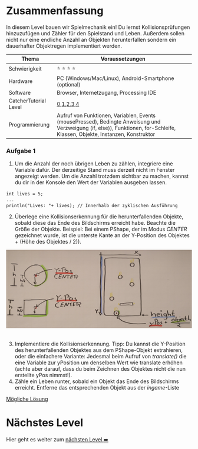 # Zusammenfassung
In diesem Level bauen wir Spielmechanik ein! Du lernst Kollisionsprüfungen hinzuzufügen und Zähler für den Spielstand und Leben. Außerdem sollen nicht nur eine endliche Anzahl an Objekten herunterfallen sondern ein dauerhafter Objektregen implementiert werden.

| Thema                 | Voraussetzungen         |
| --------------------- | ----------------------- |
| Schwierigkeit         | :star: :star: :star: :star:          |
| Hardware              | PC (Windows/Mac/Linux), Android-Smartphone (optional)  |
| Software              | Browser, Internetzugang, Processing IDE  |
| CatcherTutorial Level | [0](https://github.com/Flocksserver/CatcherTutorial/blob/master/tutorial/Level0/Processing_Tutorial_Level_%230-CatcherGameTutorial.md),[1](https://github.com/Flocksserver/CatcherTutorial/blob/master/tutorial/Level1/Processing_Tutorial_Level_%231-CatcherGameTutorial.md),[2](https://github.com/Flocksserver/CatcherTutorial/blob/master/tutorial/Level2/Processing_Tutorial_Level_%232-CatcherGameTutorial.md),[3](https://github.com/Flocksserver/CatcherTutorial/blob/master/tutorial/Level3/Processing_Tutorial_Level_%233-CatcherGameTutorial.md),[4](https://github.com/Flocksserver/CatcherTutorial/blob/master/tutorial/Level4/Processing_Tutorial_Level_%234-CatcherGameTutorial.md)                       |
| Programmierung        | Aufruf von Funktionen, Variablen,  Events (mousePressed), Bedingte Anweisung und Verzweigung (if, else)), Funktionen, for-Schleife, Klassen, Objekte, Instanzen, Konstruktor|

### Aufgabe 1
1. Um die Anzahl der noch übrigen Leben zu zählen, integriere eine Variable dafür. Der derzeitige Stand muss derzeit nicht im Fenster angezeigt werden. Um die Anzahl trotzdem sichtbar zu machen, kannst du dir in der Konsole den Wert der Variablen ausgeben lassen.
```processing
int lives = 5;
...
println("Lives: "+ lives); // Innerhalb der zyklischen Ausführung
```
2. Überlege eine Kollisionserkennung für die herunterfallenden Objekte, sobald diese das Ende des Bildschirms erreicht habe. Beachte die Größe der Objekte. Beispiel: Bei einem PShape, der im Modus *CENTER* gezeichnet wurde, ist die unterste Kante an der Y-Position des Objektes + (Höhe des Objektes / 2)).
<div>
<img src="https://github.com/Flocksserver/CatcherTutorial/raw/master/tutorial/Level5/collision.png" width="600">
</div>
<br>

3. Implementiere die Kollisionserkennung. Tipp: Du kannst die Y-Position des herunterfallenden Objektes aus dem PShape-Objekt extrahieren, oder die einfachere Variante: Jedesmal beim Aufruf von *translate()* die eine Variable zur yPosition um denselben Wert wie translate erhöhen (achte aber darauf, dass du beim Zeichnen des Objektes nicht die nun erstellte yPos nimmst!).
4. Zähle ein Leben runter, sobald ein Objekt das Ende des Bildschirms erreicht. Entferne das entsprechenden Objekt aus der *ingame*-Liste

[Mögliche Lösung](https://github.com/Flocksserver/CatcherTutorial/blob/master/tutorial/Level5/CatcherTutorialLevel5A1)

# Nächstes Level
Hier geht es weiter zum [nächsten Level :arrow_right:](https://github.com/Flocksserver/CatcherTutorial/blob/master/tutorial/Level6/Processing_Tutorial_Level_%236-CatcherGameTutorial.md)
